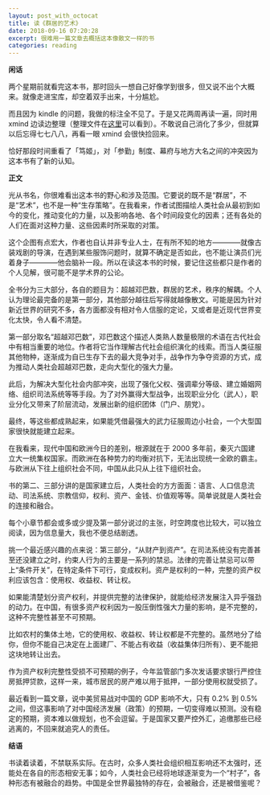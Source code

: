 ```yaml
---
layout: post_with_octocat
title: 读《群居的艺术》
date: 2018-09-16 07:20:28
excerpt: 很难用一篇文章去概括这本像散文一样的书
categories: reading
---
```


**闲话**

两个星期前就看完这本书，那时回头一想自己好像学到很多，但又说不出个大概来。就像走进宝库，却空着双手出来，十分尴尬。

而且因为 kindle 的问题，我做的标注全不见了。于是又花两周再读一遍，同时用 xmind 边读边整理（整理文件在[这里](https://github.com/yiyizym/xmind/blob/master/群居的艺术.xmind)可以看到）。不敢说自己消化了多少，但就算以后忘得七七八八，再看一眼 xmind 会很快捡回来。

恰好那段时间重看了「笃姬」，对「参勤」制度、幕府与地方大名之间的冲突因为这本书有了新的认知。

**正文**

光从书名，你很难看出这本书的野心和涉及范围。它要说的既不是“群居”，不是“艺术”，也不是一种“生存策略”。在我看来，作者试图描绘人类社会从最初到如今的变化，推动变化的力量，以及影响各地、各个时间段变化的因素；还有各处的人们在面对这种力量、这些因素时所采取的对策。

这个企图有点宏大，作者也自认并非专业人士，在有所不知的地方————就像古装戏剧的导演，在遇到某些服饰问题时，就算不确定是否如此，也不能让演员们光着身子————他会脑补一段。所以在读这本书的时候，要记住这些都只是作者的个人见解，很可能不是学术界的公论。

全书分为三大部分，各自的题目为：超越邓巴数，群居的艺术，秩序的解耦。个人认为理论最完备的是第一部分，其他部分越往后写得就越像散文。可能是因为针对新近世界的研究不多，各方面都没有相对令人信服的定论，又或者是近现代世界变化太快，令人看不清楚。

第一部分取名“超越邓巴数”，邓巴数这个描述人类熟人数量极限的术语在古代社会中有相当重要的地位。作者将它当作理解古代社会组织演化的线索。而当人类征服其他物种，逐渐成为自已生存下去的最大竞争对手，战争作为争夺资源的方式，成为推动人类社会超越邓巴数，走向大型化的强大力量。

此后，为解决大型化社会内部冲突，出现了强化父权、强调辈分等级、建立婚姻网络、组织司法系统等等手段。为了对外赢得大型战争，出现职业分化（武人），职业分化又带来了阶层流动，发展出新的组织团体（门户、朋党）。

最终，等这些都成熟起来，如果能凭借最强大的武力征服周边小社会，一个大型国家很快就能建立起来。

在我看来，现代中国和欧洲今日的差别，根源就在于 2000 多年前，秦灭六国建立大一统集权国家。而欧洲在各种势力的均衡对抗下，无法出现统一全欧的霸主。与欧洲从下往上组织社会不同，中国从此只从上往下组织社会。

书的第二、三部分讲的是国家建立后，人类社会的方方面面：语言、人口信息流动、司法系统、宗教信仰，权利、资产、金钱、价值观等等。简单说就是人类社会的连接和融合。

每个小章节都会或多或少提及第一部分说过的主张，时空跨度也比较大，可以独立阅读，因为信息量大，我也不便总结剧透。

挑一个最近感兴趣的点来说：第三部分，“从财产到资产”。在司法系统没有完善甚至还没建立之时，约束人行为的主要是一系列的禁忌。法律的完善让禁忌可以带上“条件开关”，在特定条件下可行，变成权利。资产是权利的一种，完整的资产权利应该包含：使用权、收益权、转让权。

如果能清楚划分资产权利，并提供完整的法律保护，就能给经济发展注入异乎强劲的动力。在中国，有很多资产权利因为一股压倒性强大力量的影响，是不完整的，这种不完整性甚至不可预期。

比如农村的集体土地，它的使用权、收益权、转让权都是不完整的。虽然地分了给你，但你不能自己决定在上面建厂、不能占有收益（收益集体归所有）、更不能把这块地转让出去。

作为资产权利完整性受损不可预期的例子，今年监管部门多次发话要求银行严控住房抵押贷款，这样一来，城市居民的房产难以用于抵押，一部分使用权就受损了。

最近看到一篇文章，说中美贸易战对中国的 GDP 影响不大，只有 0.2% 到 0.5% 之间，但这事影响了对中国经济发展（政策）的预期，一切变得难以预测。没有稳定的预期，资本难以做规划，也不会逗留。于是国家又要严控外汇，追缴那些已经逃离的，不回来就追究人的责任。

**结语**

书读着读着，不禁联系实际。在古时，众多人类社会组织相互影响还不太强时，还能处在各自的形态相安无事；如今，人类社会已经将地球逐渐变为一个“村子”，各种形态有被融合的趋势。中国是全世界最独特的存在，会被融合，还是被借鉴呢？
